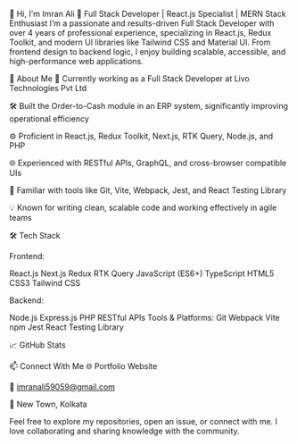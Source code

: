 👋 Hi, I'm Imran Ali
🚀 Full Stack Developer | React.js Specialist | MERN Stack Enthusiast
I’m a passionate and results-driven Full Stack Developer with over 4 years of professional experience, specializing in React.js, Redux Toolkit, and modern UI libraries like Tailwind CSS and Material UI. From frontend design to backend logic, I enjoy building scalable, accessible, and high-performance web applications.

💼 About Me
🔭 Currently working as a Full Stack Developer at Livo Technologies Pvt Ltd

🛠️ Built the Order-to-Cash module in an ERP system, significantly improving operational efficiency

⚙️ Proficient in React.js, Redux Toolkit, Next.js, RTK Query, Node.js, and PHP

🌐 Experienced with RESTful APIs, GraphQL, and cross-browser compatible UIs

🧰 Familiar with tools like Git, Vite, Webpack, Jest, and React Testing Library

💡 Known for writing clean, scalable code and working effectively in agile teams

🛠️ Tech Stack

Frontend:

React.js
Next.js
Redux
RTK Query
JavaScript (ES6+)
TypeScript
HTML5
CSS3
Tailwind CSS

Backend:

Node.js
Express.js
PHP
RESTful APIs
Tools & Platforms:
Git
Webpack
Vite
npm
Jest
React Testing Library

📈 GitHub Stats

📫 Connect With Me
🌐 Portfolio Website

📧 imranali59059@gmail.com

🏡 New Town, Kolkata

Feel free to explore my repositories, open an issue, or connect with me. I love collaborating and sharing knowledge with the community.
